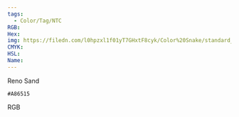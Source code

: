 ```yaml
---
tags:
  - Color/Tag/NTC
RGB:
Hex:
img: https://filedn.com/l0hpzxl1f01yT7GHxtF8cyk/Color%20Snake/standard_csv_to_svg//A86515.svg
CMYK:
HSL:
Name:
---
```

Reno Sand
```palette
#A86515
```
RGB
